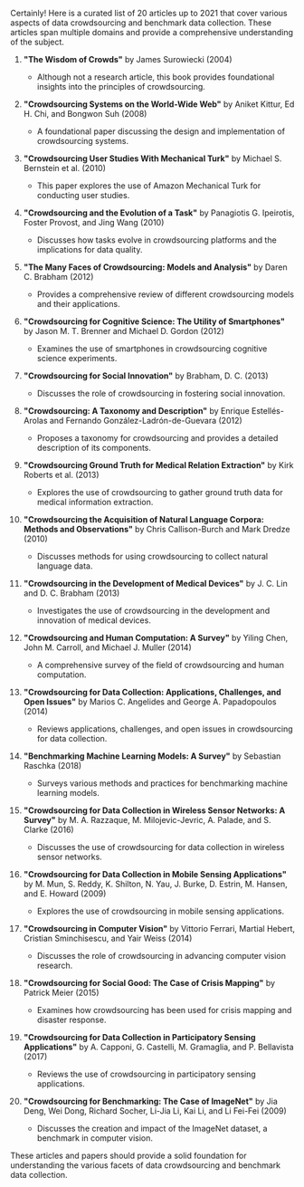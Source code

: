 Certainly! Here is a curated list of 20 articles up to 2021 that cover various aspects of data crowdsourcing and benchmark data collection. These articles span multiple domains and provide a comprehensive understanding of the subject.

1. **"The Wisdom of Crowds"** by James Surowiecki (2004)
   - Although not a research article, this book provides foundational insights into the principles of crowdsourcing.

2. **"Crowdsourcing Systems on the World-Wide Web"** by Aniket Kittur, Ed H. Chi, and Bongwon Suh (2008)
   - A foundational paper discussing the design and implementation of crowdsourcing systems.

3. **"Crowdsourcing User Studies With Mechanical Turk"** by Michael S. Bernstein et al. (2010)
   - This paper explores the use of Amazon Mechanical Turk for conducting user studies.

4. **"Crowdsourcing and the Evolution of a Task"** by Panagiotis G. Ipeirotis, Foster Provost, and Jing Wang (2010)
   - Discusses how tasks evolve in crowdsourcing platforms and the implications for data quality.

5. **"The Many Faces of Crowdsourcing: Models and Analysis"** by Daren C. Brabham (2012)
   - Provides a comprehensive review of different crowdsourcing models and their applications.

6. **"Crowdsourcing for Cognitive Science: The Utility of Smartphones"** by Jason M. T. Brenner and Michael D. Gordon (2012)
   - Examines the use of smartphones in crowdsourcing cognitive science experiments.

7. **"Crowdsourcing for Social Innovation"** by Brabham, D. C. (2013)
   - Discusses the role of crowdsourcing in fostering social innovation.

8. **"Crowdsourcing: A Taxonomy and Description"** by Enrique Estellés-Arolas and Fernando González-Ladrón-de-Guevara (2012)
   - Proposes a taxonomy for crowdsourcing and provides a detailed description of its components.

9. **"Crowdsourcing Ground Truth for Medical Relation Extraction"** by Kirk Roberts et al. (2013)
   - Explores the use of crowdsourcing to gather ground truth data for medical information extraction.

10. **"Crowdsourcing the Acquisition of Natural Language Corpora: Methods and Observations"** by Chris Callison-Burch and Mark Dredze (2010)
    - Discusses methods for using crowdsourcing to collect natural language data.

11. **"Crowdsourcing in the Development of Medical Devices"** by J. C. Lin and D. C. Brabham (2013)
    - Investigates the use of crowdsourcing in the development and innovation of medical devices.

12. **"Crowdsourcing and Human Computation: A Survey"** by Yiling Chen, John M. Carroll, and Michael J. Muller (2014)
    - A comprehensive survey of the field of crowdsourcing and human computation.

13. **"Crowdsourcing for Data Collection: Applications, Challenges, and Open Issues"** by Marios C. Angelides and George A. Papadopoulos (2014)
    - Reviews applications, challenges, and open issues in crowdsourcing for data collection.

14. **"Benchmarking Machine Learning Models: A Survey"** by Sebastian Raschka (2018)
    - Surveys various methods and practices for benchmarking machine learning models.

15. **"Crowdsourcing for Data Collection in Wireless Sensor Networks: A Survey"** by M. A. Razzaque, M. Milojevic-Jevric, A. Palade, and S. Clarke (2016)
    - Discusses the use of crowdsourcing for data collection in wireless sensor networks.

16. **"Crowdsourcing for Data Collection in Mobile Sensing Applications"** by M. Mun, S. Reddy, K. Shilton, N. Yau, J. Burke, D. Estrin, M. Hansen, and E. Howard (2009)
    - Explores the use of crowdsourcing in mobile sensing applications.

17. **"Crowdsourcing in Computer Vision"** by Vittorio Ferrari, Martial Hebert, Cristian Sminchisescu, and Yair Weiss (2014)
    - Discusses the role of crowdsourcing in advancing computer vision research.

18. **"Crowdsourcing for Social Good: The Case of Crisis Mapping"** by Patrick Meier (2015)
    - Examines how crowdsourcing has been used for crisis mapping and disaster response.

19. **"Crowdsourcing for Data Collection in Participatory Sensing Applications"** by A. Capponi, G. Castelli, M. Gramaglia, and P. Bellavista (2017)
    - Reviews the use of crowdsourcing in participatory sensing applications.

20. **"Crowdsourcing for Benchmarking: The Case of ImageNet"** by Jia Deng, Wei Dong, Richard Socher, Li-Jia Li, Kai Li, and Li Fei-Fei (2009)
    - Discusses the creation and impact of the ImageNet dataset, a benchmark in computer vision.

These articles and papers should provide a solid foundation for understanding the various facets of data crowdsourcing and benchmark data collection.